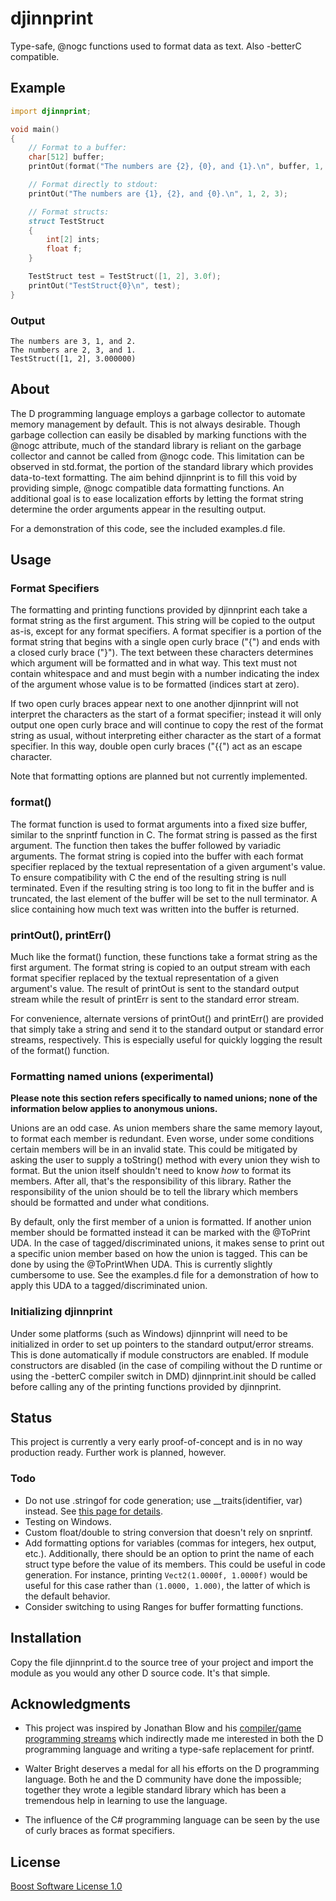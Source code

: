 # djinnprint

Type-safe, @nogc functions used to format data as text. Also -betterC compatible.

## Example

```D
import djinnprint;

void main()
{
    // Format to a buffer:
    char[512] buffer;
    printOut(format("The numbers are {2}, {0}, and {1}.\n", buffer, 1, 2, 3));

    // Format directly to stdout:
    printOut("The numbers are {1}, {2}, and {0}.\n", 1, 2, 3);

    // Format structs:
    struct TestStruct
    {
        int[2] ints;
        float f;
    }

    TestStruct test = TestStruct([1, 2], 3.0f);
    printOut("TestStruct{0}\n", test);
}
```

### Output

```
The numbers are 3, 1, and 2.
The numbers are 2, 3, and 1.
TestStruct([1, 2], 3.000000)
```

## About

The D programming language employs a garbage collector to automate memory management by default. This is not always desirable. Though garbage collection can easily be disabled by marking functions with the @nogc attribute, much of the standard library is reliant on the garbage collector and cannot be called from @nogc code. This limitation can be observed in std.format, the portion of the standard library which provides data-to-text formatting. The aim behind djinnprint is to fill this void by providing simple, @nogc compatible data formatting functions. An additional goal is to ease localization efforts by letting the format string determine the order arguments appear in the resulting output.

For a demonstration of this code, see the included examples.d file.

## Usage

### Format Specifiers

The formatting and printing functions provided by djinnprint each take a format string as the first argument. This string will be copied to the output as-is, except for any format specifiers. A format specifier is a portion of the format string that begins with a single open curly brace ("{") and ends with a closed curly brace ("}"). The text between these characters determines which argument will be formatted and in what way. This text must not contain whitespace and and must begin with a number indicating the index of the argument whose value is to be formatted (indices start at zero).

If two open curly braces appear next to one another djinnprint will not interpret the characters as the start of a format specifier; instead it will only output one open curly brace and will continue to copy the rest of the format string as usual, without interpreting either character as the start of a format specifier. In this way, double open curly braces ("{{") act as an escape character.

Note that formatting options are planned but not currently implemented.

### format()

The format function is used to format arguments into a fixed size buffer, similar to the snprintf function in C. The format string is passed as the first argument. The function then takes the buffer followed by variadic arguments. The format string is copied into the buffer with each format specifier replaced by the textual representation of a given argument's value. To ensure compatibility with C the end of the resulting string is null terminated. Even if the resulting string is too long to fit in the buffer and is truncated, the last element of the buffer will be set to the null terminator. A slice containing how much text was written into the buffer is returned.

### printOut(), printErr()

Much like the format() function, these functions take a format string as the first argument. The format string is copied to an output stream with each format specifier replaced by the textual representation of a given argument's value. The result of printOut is sent to the standard output stream while the result of printErr is sent to the standard error stream.

For convenience, alternate versions of printOut() and printErr() are provided that simply take a string and send it to the standard output or standard error streams, respectively. This is especially useful for quickly logging the result of the format() function.

### Formatting named unions (experimental)

__Please note this section refers specifically to named unions; none of the information below applies to anonymous unions.__

Unions are an odd case. As union members share the same memory layout, to format each member is redundant. Even worse, under some conditions certain members will be in an invalid state. This could be mitigated by asking the user to supply a toString() method with every union they wish to format. But the union itself shouldn't need to know *how* to format its members. After all, that's the responsibility of this library. Rather the responsibility of the union should be to tell the library which members should be formatted and under what conditions.

By default, only the first member of a union is formatted. If another union member should be formatted instead it can be marked with the @ToPrint UDA. In the case of tagged/discriminated unions, it makes sense to print out a specific union member based on how the union is tagged. This can be done by using the @ToPrintWhen UDA. This is currently slightly cumbersome to use. See the examples.d file for a demonstration of how to apply this UDA to a tagged/discriminated union.

### Initializing djinnprint

Under some platforms (such as Windows) djinnprint will need to be initialized in order to set up pointers to the standard output/error streams. This is done automatically if module constructors are enabled. If module constructors are disabled (in the case of compiling without the D runtime or using the -betterC compiler switch in DMD) djinnprint.init should be called before calling any of the printing functions provided by djinnprint.

## Status

This project is currently a very early proof-of-concept and is in no way production ready. Further work is planned, however.

### Todo

* Do not use .stringof for code generation; use \__traits(identifier, var) instead. See [this page for details](https://dlang.org/spec/property.html#stringof).
* Testing on Windows.
* Custom float/double to string conversion that doesn't rely on snprintf.
* Add formatting options for variables (commas for integers, hex output, etc.). Additionally, there should be an option to print the name of each struct type before the value of its members. This could be useful in code generation. For instance, printing `Vect2(1.0000f, 1.0000f)` would be useful for this case rather than `(1.0000, 1.000)`, the latter of which is the default behavior.
* Consider switching to using Ranges for buffer formatting functions.

## Installation

Copy the file djinnprint.d to the source tree of your project and import the module as you would any other D source code. It's that simple.

## Acknowledgments

* This project was inspired by Jonathan Blow and his [compiler/game programming streams](https://www.youtube.com/user/jblow888/videos) which indirectly made me interested in both the D programming language and writing a type-safe replacement for printf.

* Walter Bright deserves a medal for all his efforts on the D programming language. Both he and the D community have done the impossible; together they wrote a legible standard library which has been a tremendous help in learning to use the language.

* The influence of the C# programming language can be seen by the use of curly braces as format specifiers.

## License

[Boost Software License 1.0](https://www.boost.org/LICENSE_1_0.txt)
